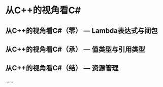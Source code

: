 # 从C++的视角看C#

## 从C++的视角看C#（零） — Lambda表达式与闭包
## 从C++的视角看C#（承） — 值类型与引用类型
## 从C++的视角看C#（结） — 资源管理
......
